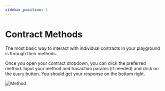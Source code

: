 ```yaml
---
sidebar_position: 1
---
```


# Contract Methods

The most basic way to interact with individual contracts in your playground is through their methods.

Once you open your contract dropdown, you can click the preferred method. Input your method and trasaction params (if needed) and click on the `Query` button. You should get your response on the bottom right.

![Method](https://res.cloudinary.com/dfkuxnesz/image/upload/v1728652658/Screenshot_2024-10-11_at_14.16.31_ew0pri.png) 



